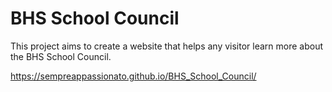 # BHS School Council

This project aims to create a website that helps any visitor learn more about the BHS School Council. 

https://sempreappassionato.github.io/BHS_School_Council/
